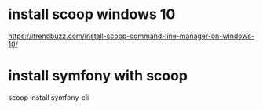 # install scoop windows 10
https://itrendbuzz.com/install-scoop-command-line-manager-on-windows-10/
# install symfony with scoop
scoop install symfony-cli
